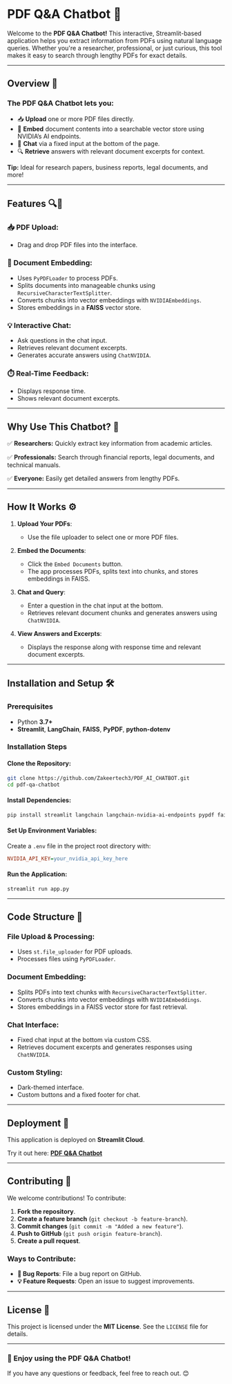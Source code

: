 # PDF Q&A Chatbot 🚀

Welcome to the **PDF Q&A Chatbot!** This interactive, Streamlit-based application helps you extract information from PDFs using natural language queries. Whether you're a researcher, professional, or just curious, this tool makes it easy to search through lengthy PDFs for exact details.

---

## Overview 📄
### The PDF Q&A Chatbot lets you:
- 📥 **Upload** one or more PDF files directly.
- 🧩 **Embed** document contents into a searchable vector store using NVIDIA’s AI endpoints.
- 💬 **Chat** via a fixed input at the bottom of the page.
- 🔍 **Retrieve** answers with relevant document excerpts for context.

**Tip:** Ideal for research papers, business reports, legal documents, and more!

---

## Features 🔍💬
### 📥 PDF Upload:
- Drag and drop PDF files into the interface.

### 🧩 Document Embedding:
- Uses `PyPDFLoader` to process PDFs.
- Splits documents into manageable chunks using `RecursiveCharacterTextSplitter`.
- Converts chunks into vector embeddings with `NVIDIAEmbeddings`.
- Stores embeddings in a **FAISS** vector store.

### 💡 Interactive Chat:
- Ask questions in the chat input.
- Retrieves relevant document excerpts.
- Generates accurate answers using `ChatNVIDIA`.

### ⏱️ Real-Time Feedback:
- Displays response time.
- Shows relevant document excerpts.

---

## Why Use This Chatbot? 🤔
✅ **Researchers:** Quickly extract key information from academic articles.

✅ **Professionals:** Search through financial reports, legal documents, and technical manuals.

✅ **Everyone:** Easily get detailed answers from lengthy PDFs.

---

## How It Works ⚙️
1. **Upload Your PDFs**:
   - Use the file uploader to select one or more PDF files.

2. **Embed the Documents**:
   - Click the `Embed Documents` button.
   - The app processes PDFs, splits text into chunks, and stores embeddings in FAISS.

3. **Chat and Query**:
   - Enter a question in the chat input at the bottom.
   - Retrieves relevant document chunks and generates answers using `ChatNVIDIA`.

4. **View Answers and Excerpts**:
   - Displays the response along with response time and relevant document excerpts.

---

## Installation and Setup 🛠️

### **Prerequisites**
- Python **3.7+**
- **Streamlit**, **LangChain**, **FAISS**, **PyPDF**, **python-dotenv**

### **Installation Steps**

#### **Clone the Repository:**
```bash
git clone https://github.com/Zakeertech3/PDF_AI_CHATBOT.git
cd pdf-qa-chatbot
```

#### **Install Dependencies:**
```bash
pip install streamlit langchain langchain-nvidia-ai-endpoints pypdf faiss-cpu python-dotenv
```

#### **Set Up Environment Variables:**
Create a `.env` file in the project root directory with:
```ini
NVIDIA_API_KEY=your_nvidia_api_key_here
```

#### **Run the Application:**
```bash
streamlit run app.py
```

---

## Code Structure 📂

### **File Upload & Processing:**
- Uses `st.file_uploader` for PDF uploads.
- Processes files using `PyPDFLoader`.

### **Document Embedding:**
- Splits PDFs into text chunks with `RecursiveCharacterTextSplitter`.
- Converts chunks into vector embeddings with `NVIDIAEmbeddings`.
- Stores embeddings in a FAISS vector store for fast retrieval.

### **Chat Interface:**
- Fixed chat input at the bottom via custom CSS.
- Retrieves document excerpts and generates responses using `ChatNVIDIA`.

### **Custom Styling:**
- Dark-themed interface.
- Custom buttons and a fixed footer for chat.

---

## Deployment 🚀
This application is deployed on **Streamlit Cloud**.

Try it out here: **[PDF Q&A Chatbot](https://pdfaichatbot-vcds3mrdu6t5mdlqm9cmgp.streamlit.app/)**

---

## Contributing 🤝
We welcome contributions! To contribute:
1. **Fork the repository**.
2. **Create a feature branch** (`git checkout -b feature-branch`).
3. **Commit changes** (`git commit -m "Added a new feature"`).
4. **Push to GitHub** (`git push origin feature-branch`).
5. **Create a pull request**.

### **Ways to Contribute:**
- **🐛 Bug Reports**: File a bug report on GitHub.
- **💡 Feature Requests**: Open an issue to suggest improvements.

---

## License 📜
This project is licensed under the **MIT License**. See the `LICENSE` file for details.

---

### 🚀 Enjoy using the PDF Q&A Chatbot!
If you have any questions or feedback, feel free to reach out. 😊
